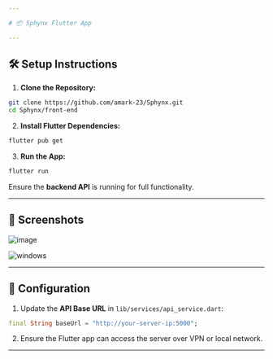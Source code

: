 ```yaml
---

# 📦 Sphynx Flutter App

---
```


## 🛠️ **Setup Instructions**

1. **Clone the Repository:**

```bash
git clone https://github.com/amark-23/Sphynx.git
cd Sphynx/front-end
```

2. **Install Flutter Dependencies:**

```bash
flutter pub get
```

3. **Run the App:**

```bash
flutter run
```

Ensure the **backend API** is running for full functionality.

---

## 📸 **Screenshots**
![image](https://github.com/user-attachments/assets/c74fb48c-73d1-45b7-9804-6a2561510a4b)

![windows](https://github.com/user-attachments/assets/17a1925d-38c7-41ec-86e5-a4bc3c8966f0)



---

## 🌟 **Configuration**

1. Update the **API Base URL** in `lib/services/api_service.dart`:

```dart
final String baseUrl = "http://your-server-ip:5000";
```

2. Ensure the Flutter app can access the server over VPN or local network.

---
